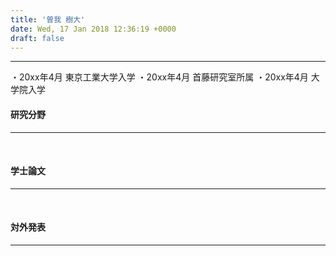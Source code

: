 ```yaml
---
title: '曽我 樹大'
date: Wed, 17 Jan 2018 12:36:19 +0000
draft: false
---
```


* * *

・20xx年4月 東京工業大学入学 ・20xx年4月 首藤研究室所属 ・20xx年4月 大学院入学

#### 研究分野

* * *

 

#### 学士論文

* * *

 

#### 対外発表

* * *